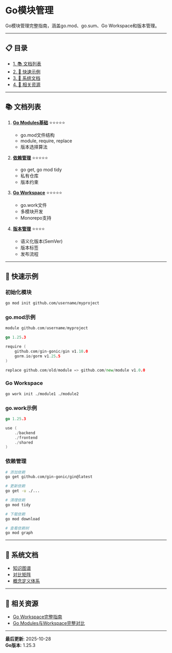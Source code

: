 ﻿# Go模块管理

Go模块管理完整指南，涵盖go.mod、go.sum、Go Workspace和版本管理。

---


## 📋 目录

- [1. 📚 文档列表](#-文档列表)
- [2. 🚀 快速示例](#-快速示例)
- [3. 📖 系统文档](#-系统文档)
- [4. 🔗 相关资源](#-相关资源)

---

## 📚 文档列表

1. **[Go Modules基础](./01-Go-Modules基础.md)** ⭐⭐⭐⭐⭐
   - go.mod文件结构
   - module, require, replace
   - 版本选择算法
   
2. **[依赖管理](./02-依赖管理.md)** ⭐⭐⭐⭐⭐
   - go get, go mod tidy
   - 私有仓库
   - 版本约束
   
3. **[Go Workspace](./03-Go-Workspace.md)** ⭐⭐⭐⭐⭐
   - go.work文件
   - 多模块开发
   - Monorepo支持
   
4. **[版本管理](./04-版本管理.md)** ⭐⭐⭐⭐
   - 语义化版本(SemVer)
   - 版本标签
   - 发布流程

---

## 🚀 快速示例

### 初始化模块
```bash
go mod init github.com/username/myproject
```

### go.mod示例
```go
module github.com/username/myproject

go 1.25.3

require (
    github.com/gin-gonic/gin v1.10.0
    gorm.io/gorm v1.25.5
)

replace github.com/old/module => github.com/new/module v1.0.0
```

### Go Workspace
```bash
go work init ./module1 ./module2
```

### go.work示例
```go
go 1.25.3

use (
    ./backend
    ./frontend
    ./shared
)
```

### 依赖管理
```bash
# 添加依赖
go get github.com/gin-gonic/gin@latest

# 更新依赖
go get -u ./...

# 清理依赖
go mod tidy

# 下载依赖
go mod download

# 查看依赖树
go mod graph
```

---

## 📖 系统文档

- [知识图谱](./00-知识图谱.md)
- [对比矩阵](./00-对比矩阵.md)
- [概念定义体系](./00-概念定义体系.md)

---

## 🔗 相关资源

- [Go Workspace完整指南](../../00-Go-Workspace完整指南-Go1.25.3.md)
- [Go Modules与Workspace完整对比](../../00-Go-Modules与Workspace完整对比-2025.md)

---

**最后更新**: 2025-10-28  
**Go版本**: 1.25.3
